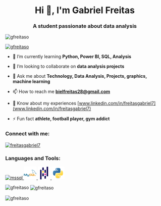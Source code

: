 <h1 align="center">Hi 👋, I'm Gabriel Freitas</h1>
<h3 align="center">A student passionate about data analysis</h3>

<p align="left"> <img src="https://komarev.com/ghpvc/?username=gfreitaso&label=Profile%20views&color=0e75b6&style=flat" alt="gfreitaso" /> </p>

<p align="left"> <a href="https://github.com/ryo-ma/github-profile-trophy"><img src="https://github-profile-trophy.vercel.app/?username=gfreitaso" alt="gfreitaso" /></a> </p>

- 🌱 I’m currently learning **Python, Power BI, SQL, Analysis**

- 👯 I’m looking to collaborate on **data analysis projects**

- 💬 Ask me about **Technology, Data Analysis, Projects, graphics, machine learning**

- 📫 How to reach me **bielfreitas28@gmail.com**

- 📄 Know about my experiences [www.linkedin.com/in/freitasgabriel7](www.linkedin.com/in/freitasgabriel7)

- ⚡ Fun fact **athlete, football player, gym addict**

<h3 align="left">Connect with me:</h3>
<p align="left">
<a href="https://linkedin.com/in/freitasgabriel7" target="blank"><img align="center" src="https://raw.githubusercontent.com/rahuldkjain/github-profile-readme-generator/master/src/images/icons/Social/linked-in-alt.svg" alt="freitasgabriel7" height="30" width="40" /></a>
</p>

<h3 align="left">Languages and Tools:</h3>
<p align="left"> <a href="https://www.microsoft.com/en-us/sql-server" target="_blank" rel="noreferrer"> <img src="https://www.svgrepo.com/show/303229/microsoft-sql-server-logo.svg" alt="mssql" width="40" height="40"/> </a> <a href="https://www.mysql.com/" target="_blank" rel="noreferrer"> <img src="https://raw.githubusercontent.com/devicons/devicon/master/icons/mysql/mysql-original-wordmark.svg" alt="mysql" width="40" height="40"/> </a> <a href="https://pandas.pydata.org/" target="_blank" rel="noreferrer"> <img src="https://raw.githubusercontent.com/devicons/devicon/2ae2a900d2f041da66e950e4d48052658d850630/icons/pandas/pandas-original.svg" alt="pandas" width="40" height="40"/> </a> <a href="https://www.python.org" target="_blank" rel="noreferrer"> <img src="https://raw.githubusercontent.com/devicons/devicon/master/icons/python/python-original.svg" alt="python" width="40" height="40"/> </a> </p>

<p><img align="left" src="https://github-readme-stats.vercel.app/api/top-langs?username=gfreitaso&show_icons=true&locale=en&layout=compact" alt="gfreitaso" /></p>

<p>&nbsp;<img align="center" src="https://github-readme-stats.vercel.app/api?username=gfreitaso&show_icons=true&locale=en" alt="gfreitaso" /></p>

<p><img align="center" src="https://github-readme-streak-stats.herokuapp.com/?user=gfreitaso&" alt="gfreitaso" /></p>
